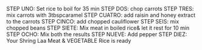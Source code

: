 STEP UNO:
Set rice to boil for 35 min
STEP DOS:
chop carrots
STEP TRES:
mix carrots with 3tbspcaramel
STEP CUATRO:
add raisin and honey extract to the carrots
STEP CINCO:
add chopped cauliflower
STEP SEIS:
mix chopped beans
STEP SIETE:
Mix meat in boiled rice& let it rest for 10 min
STEP OCHO:
Mix both the results
STEP NUEVE:
Add pepper
STEP DIEZ:
Your  Shring Laa Meat & VEGETABLE Rice    is ready